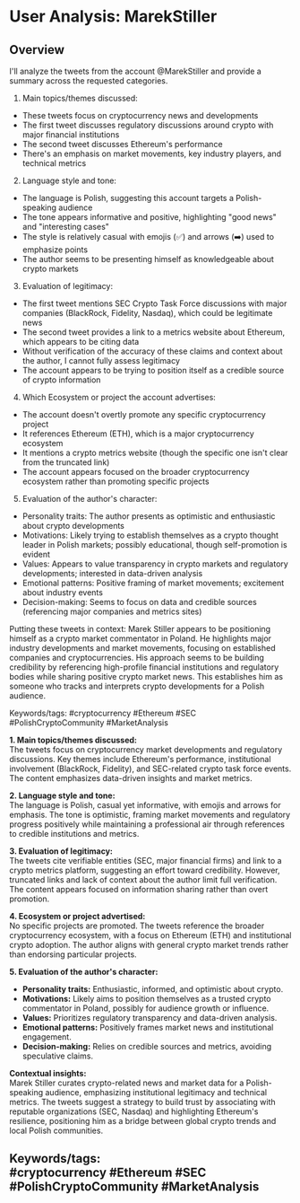 # User Analysis: MarekStiller

## Overview

<think>
I'll analyze the tweets from the account @MarekStiller and provide a summary across the requested categories.

1. Main topics/themes discussed:
- These tweets focus on cryptocurrency news and developments
- The first tweet discusses regulatory discussions around crypto with major financial institutions
- The second tweet discusses Ethereum's performance
- There's an emphasis on market movements, key industry players, and technical metrics

2. Language style and tone:
- The language is Polish, suggesting this account targets a Polish-speaking audience
- The tone appears informative and positive, highlighting "good news" and "interesting cases"
- The style is relatively casual with emojis (✅) and arrows (➡️) used to emphasize points
- The author seems to be presenting himself as knowledgeable about crypto markets

3. Evaluation of legitimacy:
- The first tweet mentions SEC Crypto Task Force discussions with major companies (BlackRock, Fidelity, Nasdaq), which could be legitimate news
- The second tweet provides a link to a metrics website about Ethereum, which appears to be citing data
- Without verification of the accuracy of these claims and context about the author, I cannot fully assess legitimacy
- The account appears to be trying to position itself as a credible source of crypto information

4. Which Ecosystem or project the account advertises:
- The account doesn't overtly promote any specific cryptocurrency project
- It references Ethereum (ETH), which is a major cryptocurrency ecosystem
- It mentions a crypto metrics website (though the specific one isn't clear from the truncated link)
- The account appears focused on the broader cryptocurrency ecosystem rather than promoting specific projects

5. Evaluation of the author's character:
- Personality traits: The author presents as optimistic and enthusiastic about crypto developments
- Motivations: Likely trying to establish themselves as a crypto thought leader in Polish markets; possibly educational, though self-promotion is evident
- Values: Appears to value transparency in crypto markets and regulatory developments; interested in data-driven analysis
- Emotional patterns: Positive framing of market movements; excitement about industry events
- Decision-making: Seems to focus on data and credible sources (referencing major companies and metrics sites)

Putting these tweets in context:
Marek Stiller appears to be positioning himself as a crypto market commentator in Poland. He highlights major industry developments and market movements, focusing on established companies and cryptocurrencies. His approach seems to be building credibility by referencing high-profile financial institutions and regulatory bodies while sharing positive crypto market news. This establishes him as someone who tracks and interprets crypto developments for a Polish audience.

Keywords/tags:
#cryptocurrency #Ethereum #SEC #PolishCryptoCommunity #MarketAnalysis
</think>

**1. Main topics/themes discussed:**  
The tweets focus on cryptocurrency market developments and regulatory discussions. Key themes include Ethereum's performance, institutional involvement (BlackRock, Fidelity), and SEC-related crypto task force events. The content emphasizes data-driven insights and market metrics.

**2. Language style and tone:**  
The language is Polish, casual yet informative, with emojis and arrows for emphasis. The tone is optimistic, framing market movements and regulatory progress positively while maintaining a professional air through references to credible institutions and metrics.

**3. Evaluation of legitimacy:**  
The tweets cite verifiable entities (SEC, major financial firms) and link to a crypto metrics platform, suggesting an effort toward credibility. However, truncated links and lack of context about the author limit full verification. The content appears focused on information sharing rather than overt promotion.

**4. Ecosystem or project advertised:**  
No specific projects are promoted. The tweets reference the broader cryptocurrency ecosystem, with a focus on Ethereum (ETH) and institutional crypto adoption. The author aligns with general crypto market trends rather than endorsing particular projects.

**5. Evaluation of the author's character:**  
- **Personality traits:** Enthusiastic, informed, and optimistic about crypto.  
- **Motivations:** Likely aims to position themselves as a trusted crypto commentator in Poland, possibly for audience growth or influence.  
- **Values:** Prioritizes regulatory transparency and data-driven analysis.  
- **Emotional patterns:** Positively frames market news and institutional engagement.  
- **Decision-making:** Relies on credible sources and metrics, avoiding speculative claims.  

**Contextual insights:**  
Marek Stiller curates crypto-related news and market data for a Polish-speaking audience, emphasizing institutional legitimacy and technical metrics. The tweets suggest a strategy to build trust by associating with reputable organizations (SEC, Nasdaq) and highlighting Ethereum's resilience, positioning him as a bridge between global crypto trends and local Polish communities.

**Keywords/tags:**  
#cryptocurrency #Ethereum #SEC #PolishCryptoCommunity #MarketAnalysis
---
